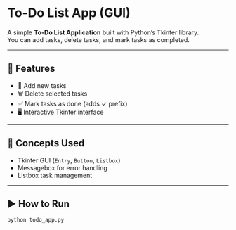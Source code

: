 # To-Do List App (GUI)

A simple **To-Do List Application** built with Python’s Tkinter library.  
You can add tasks, delete tasks, and mark tasks as completed.

---

## 🔑 Features
- 📝 Add new tasks  
- 🗑️ Delete selected tasks  
- ✅ Mark tasks as done (adds ✓ prefix)  
- 🖥️ Interactive Tkinter interface  

---

## 🧠 Concepts Used
- Tkinter GUI (`Entry`, `Button`, `Listbox`)  
- Messagebox for error handling  
- Listbox task management  

---

## ▶️ How to Run
```bash
python todo_app.py
